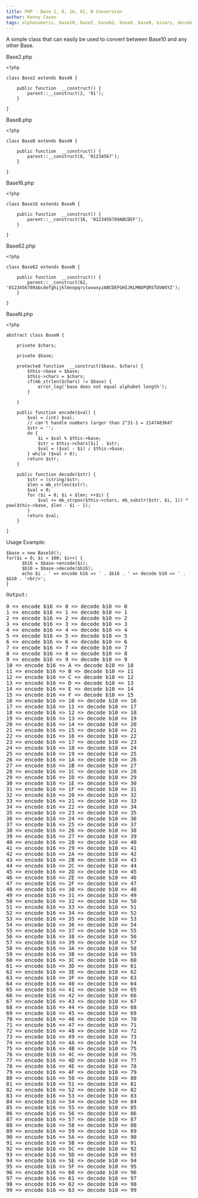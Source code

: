 ```yaml
---
title: PHP - Base 2, 8, 16, 62, N Conversion
author: Kenny Cason
tags: alphanumeric, base10, base2, base62, base8, baseN, binary, decode, encode, hexidecimal, octal, PHP
---
```


A simple class that can easily be used to convert between Base10 and any other Base.

Base2.php

```{.php .numberLines startFrom="1"}
<?php

class Base2 extends BaseN {

    public function  __construct() {
        parent::__construct(2, '01');
    }

}
```

Base8.php

```{.php .numberLines startFrom="1"}
<?php

class Base8 extends BaseN {

    public function  __construct() {
        parent::__construct(8, '01234567');
    }

}

```

Base16.php

```{.php .numberLines startFrom="1"}
<?php

class Base16 extends BaseN {

    public function  __construct() {
        parent::__construct(16, '0123456789ABCDEF');
    }

}
```
Base62.php

```{.php .numberLines startFrom="1"}
<?php

class Base62 extends BaseN {

    public function  __construct() {
        parent::__construct(62, '0123456789abcdefghijklmnopqrstuvwxyzABCDEFGHIJKLMNOPQRSTUVWXYZ');
    }

}
```

BaseN.php

```{.php .numberLines startFrom="1"}
<?php

abstract class BaseN {

    private $chars;

    private $base;

    protected function  __construct($base, $chars) {
        $this->base = $base;
        $this->chars = $chars;
        if(mb_strlen($chars) != $base) {
            error_log('base does not equal alphabet length');
        }

    }

    public function encode($val) {
        $val = (int) $val;
        // can't handle numbers larger than 2^31-1 = 2147483647
        $str = '';
        do {
            $i = $val % $this->base;
            $str = $this->chars[$i] . $str;
            $val = ($val - $i) / $this->base;
        } while ($val > 0);
        return $str;
    }

    public function decode($str) {
        $str = (string)$str;
        $len = mb_strlen($str);
        $val = 0;
        for ($i = 0; $i < $len; ++$i) {
            $val += mb_strpos($this->chars, mb_substr($str, $i, 1)) * pow($this->base, $len - $i - 1);
        }
        return $val;
    }

}
```

Usage Example:

```{.php .numberLines startFrom="1"}
$base = new Base16();
for($i = 0; $i < 100; $i++) {
      $b16 = $base->encode($i);
      $b10 = $base->decode($b16);
      echo $i . ' => encode b16 => ' . $b16 . ' => decode b10 => ' . $b10 . '<br/>';
}

```

<pre>
Output:

0 => encode b16 => 0 => decode b10 => 0
1 => encode b16 => 1 => decode b10 => 1
2 => encode b16 => 2 => decode b10 => 2
3 => encode b16 => 3 => decode b10 => 3
4 => encode b16 => 4 => decode b10 => 4
5 => encode b16 => 5 => decode b10 => 5
6 => encode b16 => 6 => decode b10 => 6
7 => encode b16 => 7 => decode b10 => 7
8 => encode b16 => 8 => decode b10 => 8
9 => encode b16 => 9 => decode b10 => 9
10 => encode b16 => A => decode b10 => 10
11 => encode b16 => B => decode b10 => 11
12 => encode b16 => C => decode b10 => 12
13 => encode b16 => D => decode b10 => 13
14 => encode b16 => E => decode b10 => 14
15 => encode b16 => F => decode b10 => 15
16 => encode b16 => 10 => decode b10 => 16
17 => encode b16 => 11 => decode b10 => 17
18 => encode b16 => 12 => decode b10 => 18
19 => encode b16 => 13 => decode b10 => 19
20 => encode b16 => 14 => decode b10 => 20
21 => encode b16 => 15 => decode b10 => 21
22 => encode b16 => 16 => decode b10 => 22
23 => encode b16 => 17 => decode b10 => 23
24 => encode b16 => 18 => decode b10 => 24
25 => encode b16 => 19 => decode b10 => 25
26 => encode b16 => 1A => decode b10 => 26
27 => encode b16 => 1B => decode b10 => 27
28 => encode b16 => 1C => decode b10 => 28
29 => encode b16 => 1D => decode b10 => 29
30 => encode b16 => 1E => decode b10 => 30
31 => encode b16 => 1F => decode b10 => 31
32 => encode b16 => 20 => decode b10 => 32
33 => encode b16 => 21 => decode b10 => 33
34 => encode b16 => 22 => decode b10 => 34
35 => encode b16 => 23 => decode b10 => 35
36 => encode b16 => 24 => decode b10 => 36
37 => encode b16 => 25 => decode b10 => 37
38 => encode b16 => 26 => decode b10 => 38
39 => encode b16 => 27 => decode b10 => 39
40 => encode b16 => 28 => decode b10 => 40
41 => encode b16 => 29 => decode b10 => 41
42 => encode b16 => 2A => decode b10 => 42
43 => encode b16 => 2B => decode b10 => 43
44 => encode b16 => 2C => decode b10 => 44
45 => encode b16 => 2D => decode b10 => 45
46 => encode b16 => 2E => decode b10 => 46
47 => encode b16 => 2F => decode b10 => 47
48 => encode b16 => 30 => decode b10 => 48
49 => encode b16 => 31 => decode b10 => 49
50 => encode b16 => 32 => decode b10 => 50
51 => encode b16 => 33 => decode b10 => 51
52 => encode b16 => 34 => decode b10 => 52
53 => encode b16 => 35 => decode b10 => 53
54 => encode b16 => 36 => decode b10 => 54
55 => encode b16 => 37 => decode b10 => 55
56 => encode b16 => 38 => decode b10 => 56
57 => encode b16 => 39 => decode b10 => 57
58 => encode b16 => 3A => decode b10 => 58
59 => encode b16 => 3B => decode b10 => 59
60 => encode b16 => 3C => decode b10 => 60
61 => encode b16 => 3D => decode b10 => 61
62 => encode b16 => 3E => decode b10 => 62
63 => encode b16 => 3F => decode b10 => 63
64 => encode b16 => 40 => decode b10 => 64
65 => encode b16 => 41 => decode b10 => 65
66 => encode b16 => 42 => decode b10 => 66
67 => encode b16 => 43 => decode b10 => 67
68 => encode b16 => 44 => decode b10 => 68
69 => encode b16 => 45 => decode b10 => 69
70 => encode b16 => 46 => decode b10 => 70
71 => encode b16 => 47 => decode b10 => 71
72 => encode b16 => 48 => decode b10 => 72
73 => encode b16 => 49 => decode b10 => 73
74 => encode b16 => 4A => decode b10 => 74
75 => encode b16 => 4B => decode b10 => 75
76 => encode b16 => 4C => decode b10 => 76
77 => encode b16 => 4D => decode b10 => 77
78 => encode b16 => 4E => decode b10 => 78
79 => encode b16 => 4F => decode b10 => 79
80 => encode b16 => 50 => decode b10 => 80
81 => encode b16 => 51 => decode b10 => 81
82 => encode b16 => 52 => decode b10 => 82
83 => encode b16 => 53 => decode b10 => 83
84 => encode b16 => 54 => decode b10 => 84
85 => encode b16 => 55 => decode b10 => 85
86 => encode b16 => 56 => decode b10 => 86
87 => encode b16 => 57 => decode b10 => 87
88 => encode b16 => 58 => decode b10 => 88
89 => encode b16 => 59 => decode b10 => 89
90 => encode b16 => 5A => decode b10 => 90
91 => encode b16 => 5B => decode b10 => 91
92 => encode b16 => 5C => decode b10 => 92
93 => encode b16 => 5D => decode b10 => 93
94 => encode b16 => 5E => decode b10 => 94
95 => encode b16 => 5F => decode b10 => 95
96 => encode b16 => 60 => decode b10 => 96
97 => encode b16 => 61 => decode b10 => 97
98 => encode b16 => 62 => decode b10 => 98
99 => encode b16 => 63 => decode b10 => 99
</pre>